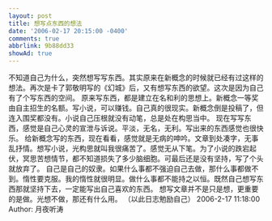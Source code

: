 ```yaml
---
layout: post
title: 想写点东西的想法
date: '2006-02-17 20:15:00 -0400'
comments: true
abbrlink: 9b88dd33
showAd: true
---
```

不知道自己为什么，突然想写写东西。其实原来在新概念的时候就已经有过这样的想法。再次是卡了郭敬明写的《幻城》后，又有想写东西的欲望。这次是因为自己有了个写东西的空间。
原来写东西，都是建立在名和利的思想上。新概念一等奖由自主招生的名额。写小说，可以赚钱。自己真的很现实。新概念倒是投稿了，但连入围奖都没有。小说自己压根就没有动笔，总是处在构思当中。
现在写写东西，感觉是自己心灵的宣泄与诉说。平淡，无名，无利。写出来的东西感觉也很快乐。
给新概念写的东西，现在看看，感觉就是无病的呻吟。文章到处凑字，无事乱抒情。想写小说，光构思就叫我很痛苦了。感觉无从下笔。为了小说的跌宕起伏，冥思苦想情节，都不知道损失了多少脑细胞。可最后还是没有坚持，写了个头就放弃了。
自己是自己的奴隶。如果什么事都不强迫自己去做，那什么事都做不到。惰性要克服。我的惰性就很明显。做什么事都不能持之以恒。既然自己想写东西那就坚持下去，一定能写出自己喜欢的东西。
想写文章并不是只是想，更重要的是做。光想不做，那还有什么用。
（以此日志勉励自己）
2006-2-17 11:18:00 Author: 月夜听涛
